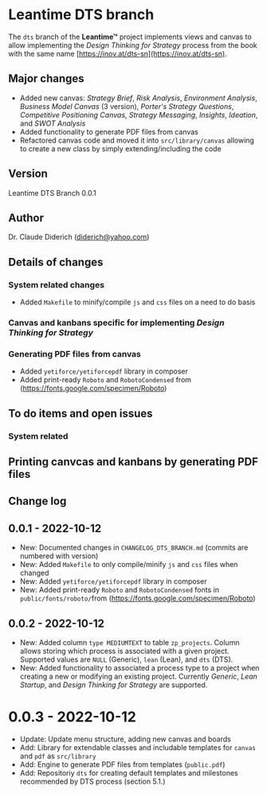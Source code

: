 # Leantime DTS branch

The `dts` branch of the **Leantime&trade;** project implements views and canvas to allow implementing the *Design
Thinking for Strategy* process from the book with the same name [https://inov.at/dts-sn](https://inov.at/dts-sn).

## Major changes

- Added new canvas: *Strategy Brief*, *Risk Analysis*, *Environment Analysis*, *Business Model Canvas* (3 version), *Porter's
  Strategy Questions*, *Competitive Positioning Canvas*, *Strategy Messaging*, *Insights*, *Ideation*, and *SWOT Analysis*
- Added functionality to generate PDF files from canvas
- Refactored canvas code and moved it into `src/library/canvas` allowing to create a new class by simply extending/including
  the code


## Version

Leantime DTS Branch 0.0.1


## Author

Dr. Claude Diderich (diderich@yahoo.com)


## Details of changes

### System related changes
- Added `Makefile` to minify/compile `js` and `css` files on a need to do basis
	  
### Canvas and kanbans specific for implementing *Design Thinking for Strategy*
		  
### Generating PDF files from  canvas
- Added `yetiforce/yetiforcepdf` library in composer
- Added print-ready `Roboto` and `RobotoCondensed` from (https://fonts.google.com/specimen/Roboto)


## To do items and open issues

### System related

## Printing canvcas and kanbans by generating PDF files


## Change log

## 0.0.1 - 2022-10-12
- New: Documented changes in `CHANGELOG_DTS_BRANCH.md` (commits are numbered with version)
- New: Added `Makefile` to only compile/minify `js` and `css` files when changed
- New: Added `yetiforce/yetiforcepdf` library in composer
- New: Added print-ready `Roboto` and `RobotoCondensed` fonts in `public/fonts/roboto/`from (https://fonts.google.com/specimen/Roboto)

## 0.0.2 - 2022-10-12
- New: Added column `type MEDIUMTEXT` to table `zp_projects`. Column allows storing which process is associated with a
  given project. Supported values are `NULL` (Generic), `lean` (Lean), and `dts` (DTS).
- New: Added functionality to associated a process type to a project when creating a new or modifying an existing
  project. Currently *Generic*, *Lean Startup*, and *Design Thinking for Strategy* are supported.

# 0.0.3 - 2022-10-12
- Update: Update menu structure, adding new canvas and boards
- Add: Library for extendable classes and includable templates for `canvas` and `pdf` as `src/library`
- Add: Engine to generate PDF files from templates (`public.pdf`)
- Add: Repositoriy `dts` for creating default templates and milestones recommended by DTS process (section 5.1.)

